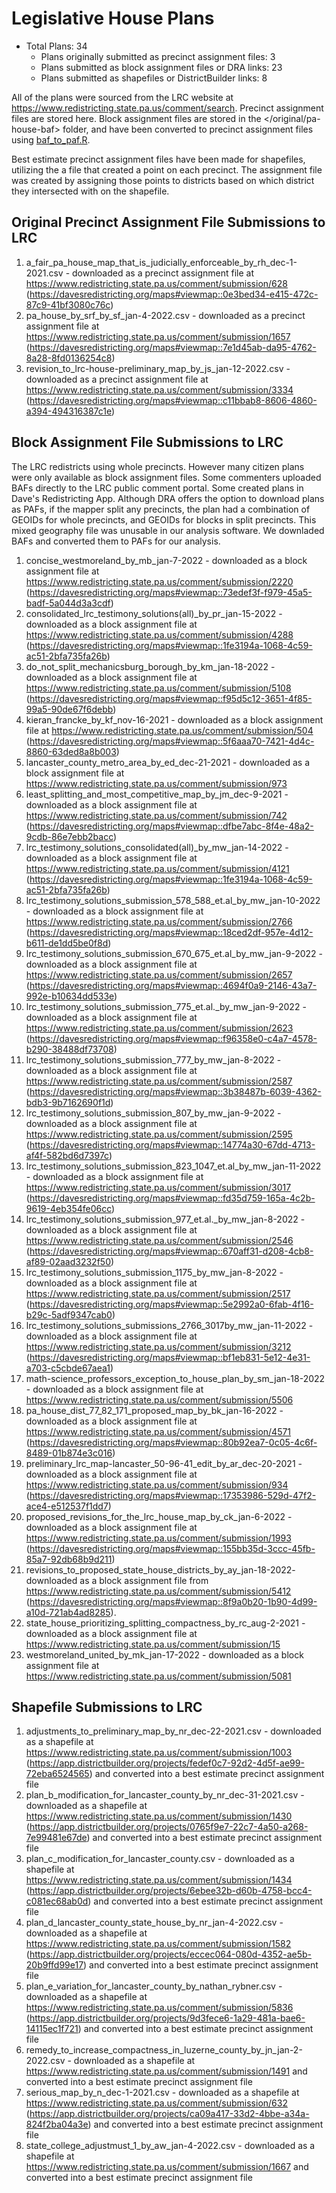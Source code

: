 # Legislative House Plans

* Total Plans: 34
    * Plans originally submitted as precinct assignment files: 3
    * Plans submitted as block assignment files or DRA links: 23
    * Plans submitted as shapefiles or DistrictBuilder links: 8

All of the plans were sourced from the LRC website at <https://www.redistricting.state.pa.us/comment/search>. Precinct assignment files are stored here. Block assignment files are stored in the </original/pa-house-baf> folder, and have been converted to precinct assignment files using [baf_to_paf.R](/baf_to_paf.R).

Best estimate precinct assignment files have been made for shapefiles, utilizing the a file that created a point on each precinct. The assignment file was created by assigning those points to districts based on which district they intersected with on the shapefile.

## Original Precinct Assignment File Submissions to LRC

1. a_fair_pa_house_map_that_is_judicially_enforceable_by_rh_dec-1-2021.csv - downloaded as a precinct assignment file at https://www.redistricting.state.pa.us/comment/submission/628 (https://davesredistricting.org/maps#viewmap::0e3bed34-e415-472c-87c9-41bf3080c76c)
1. pa_house_by_srf_by_sf_jan-4-2022.csv - downloaded as a precinct assignment file at https://www.redistricting.state.pa.us/comment/submission/1657 (https://davesredistricting.org/maps#viewmap::7e1d45ab-da95-4762-8a28-8fd0136254c8)
1. revision_to_lrc-house-preliminary_map_by_js_jan-12-2022.csv - downloaded as a precinct assignment file at https://www.redistricting.state.pa.us/comment/submission/3334 (https://davesredistricting.org/maps#viewmap::c11bbab8-8606-4860-a394-494316387c1e)

## Block Assignment File Submissions to LRC

The LRC redistricts using whole precincts. However many citizen plans were only available as block assignment files. Some commenters uploaded BAFs directly to the LRC public comment portal. Some created plans in Dave's Redistricting App. Although DRA offers the option to download plans as PAFs, if the mapper split any precincts, the plan had a combination of GEOIDs for whole precincts, and GEOIDs for blocks in split precincts. This mixed geography file was unusable in our analysis software. We downladed BAFs and converted them to PAFs for our analysis.

1. concise_westmoreland_by_mb_jan-7-2022 - downloaded as a block assignment file at https://www.redistricting.state.pa.us/comment/submission/2220 (https://davesredistricting.org/maps#viewmap::73edef3f-f979-45a5-badf-5a044d3a3cdf)
1. consolidated_lrc_testimony_solutions(all)_by_pr_jan-15-2022 - downloaded as a block assignment file at https://www.redistricting.state.pa.us/comment/submission/4288 (https://davesredistricting.org/maps#viewmap::1fe3194a-1068-4c59-ac51-2bfa735fa26b)
1. do_not_split_mechanicsburg_borough_by_km_jan-18-2022 - downloaded as a block assignment file at https://www.redistricting.state.pa.us/comment/submission/5108 (https://davesredistricting.org/maps#viewmap::f95d5c12-3651-4f85-99a5-90de67f6debb)
1. kieran_francke_by_kf_nov-16-2021 - downloaded as a block assignment file at https://www.redistricting.state.pa.us/comment/submission/504 (https://davesredistricting.org/maps#viewmap::5f6aaa70-7421-4d4c-8860-63ded8a8b003)
1. lancaster_county_metro_area_by_ed_dec-21-2021 - downloaded as a block assignment file at https://www.redistricting.state.pa.us/comment/submission/973
1. least_splitting_and_most_competitive_map_by_jm_dec-9-2021 - downloaded as a block assignment file at https://www.redistricting.state.pa.us/comment/submission/742 (https://davesredistricting.org/maps#viewmap::dfbe7abc-8f4e-48a2-9cdb-86e7ebb2bacc)
1. lrc_testimony_solutions_consolidated(all)_by_mw_jan-14-2022 - downloaded as a block assignment file at https://www.redistricting.state.pa.us/comment/submission/4121 (https://davesredistricting.org/maps#viewmap::1fe3194a-1068-4c59-ac51-2bfa735fa26b)
1. lrc_testimony_solutions_submission_578_588_et.al_by_mw_jan-10-2022 - downloaded as a block assignment file at https://www.redistricting.state.pa.us/comment/submission/2766 (https://davesredistricting.org/maps#viewmap::18ced2df-957e-4d12-b611-de1dd5be0f8d)
1. lrc_testimony_solutions_submission_670_675_et.al_by_mw_jan-9-2022 - downloaded as a block assignment file at https://www.redistricting.state.pa.us/comment/submission/2657 (https://davesredistricting.org/maps#viewmap::4694f0a9-2146-43a7-992e-b10634dd533e)
1. lrc_testimony_solutions_submission_775_et.al._by_mw_jan-9-2022 - downloaded as a block assignment file at https://www.redistricting.state.pa.us/comment/submission/2623 (https://davesredistricting.org/maps#viewmap::f96358e0-c4a7-4578-b290-38488df73708)
1. lrc_testimony_solutions_submission_777_by_mw_jan-8-2022 - downloaded as a block assignment file at https://www.redistricting.state.pa.us/comment/submission/2587 (https://davesredistricting.org/maps#viewmap::3b38487b-6039-4362-bdb3-9b7162690f1d)
1. lrc_testimony_solutions_submission_807_by_mw_jan-9-2022 - downloaded as a block assignment file at https://www.redistricting.state.pa.us/comment/submission/2595 (https://davesredistricting.org/maps#viewmap::14774a30-67dd-4713-af4f-582bd6d7397c)
1. lrc_testimony_solutions_submission_823_1047_et.al_by_mw_jan-11-2022 - downloaded as a block assignment file at https://www.redistricting.state.pa.us/comment/submission/3017 (https://davesredistricting.org/maps#viewmap::fd35d759-165a-4c2b-9619-4eb354fe06cc)
1. lrc_testimony_solutions_submission_977_et.al._by_mw_jan-8-2022 - downloaded as a block assignment file at https://www.redistricting.state.pa.us/comment/submission/2546 (https://davesredistricting.org/maps#viewmap::670aff31-d208-4cb8-af89-02aad3232f50)
1. lrc_testimony_solutions_submission_1175_by_mw_jan-8-2022 - downloaded as a block assignment file at https://www.redistricting.state.pa.us/comment/submission/2517 (https://davesredistricting.org/maps#viewmap::5e2992a0-6fab-4f16-b29c-5adf9347cab0)
1. lrc_testimony_solutions_submissions_2766_3017by_mw_jan-11-2022 - downloaded as a block assignment file at https://www.redistricting.state.pa.us/comment/submission/3212 (https://davesredistricting.org/maps#viewmap::bf1eb831-5e12-4e31-a703-c5cbde67aea1)
1. math-science_professors_exception_to_house_plan_by_sm_jan-18-2022 - downloaded as a block assignment file at https://www.redistricting.state.pa.us/comment/submission/5506
1. pa_house_dist_77_82_171_proposed_map_by_bk_jan-16-2022 - downloaded as a block assignment file at https://www.redistricting.state.pa.us/comment/submission/4571 (https://davesredistricting.org/maps#viewmap::80b92ea7-0c05-4c6f-8489-01b874e3c016)
1. preliminary_lrc_map-lancaster_50-96-41_edit_by_ar_dec-20-2021 - downloaded as a block assignment file at https://www.redistricting.state.pa.us/comment/submission/934 (https://davesredistricting.org/maps#viewmap::17353986-529d-47f2-ace4-e512537f1dd7)
1. proposed_revisions_for_the_lrc_house_map_by_ck_jan-6-2022 - downloaded as a block assignment file at https://www.redistricting.state.pa.us/comment/submission/1993 (https://davesredistricting.org/maps#viewmap::155bb35d-3ccc-45fb-85a7-92db68b9d211)
1. revisions_to_proposed_state_house_districts_by_ay_jan-18-2022- downloaded as a block assignment file from <https://www.redistricting.state.pa.us/comment/submission/5412> (<https://davesredistricting.org/maps#viewmap::8f9a0b20-1b90-4d99-a10d-721ab4ad8285>).
1. state_house_prioritizing_splitting_compactness_by_rc_aug-2-2021 - downloaded as a block assignment file at https://www.redistricting.state.pa.us/comment/submission/15
1. westmoreland_united_by_mk_jan-17-2022 - downloaded as a block assignment file at https://www.redistricting.state.pa.us/comment/submission/5081

## Shapefile Submissions to LRC

1. adjustments_to_preliminary_map_by_nr_dec-22-2021.csv - downloaded as a shapefile at https://www.redistricting.state.pa.us/comment/submission/1003 (https://app.districtbuilder.org/projects/fedef0c7-92d2-4d5f-ae99-72eba6524565) and converted into a best estimate precinct assignment file
1. plan_b_modification_for_lancaster_county_by_nr_dec-31-2021.csv - downloaded as a shapefile at https://www.redistricting.state.pa.us/comment/submission/1430 (https://app.districtbuilder.org/projects/0765f9e7-22c7-4a50-a268-7e99481e67de) and converted into a best estimate precinct assignment file
1. plan_c_modification_for_lancaster_county.csv - downloaded as a shapefile at https://www.redistricting.state.pa.us/comment/submission/1434 (https://app.districtbuilder.org/projects/6ebee32b-d60b-4758-bcc4-c081ec68ab0d) and converted into a best estimate precinct assignment file
1. plan_d_lancaster_county_state_house_by_nr_jan-4-2022.csv - downloaded as a shapefile at https://www.redistricting.state.pa.us/comment/submission/1582 (https://app.districtbuilder.org/projects/eccec064-080d-4352-ae5b-20b9ffd99e17) and converted into a best estimate precinct assignment file
1. plan_e_variation_for_lancaster_county_by_nathan_rybner.csv - downloaded as a shapefile at https://www.redistricting.state.pa.us/comment/submission/5836 (https://app.districtbuilder.org/projects/9d3fece6-1a29-481a-bae6-14115ec1f721) and converted into a best estimate precinct assignment file
1. remedy_to_increase_compactness_in_luzerne_county_by_jn_jan-2-2022.csv - downloaded as a shapefile at https://www.redistricting.state.pa.us/comment/submission/1491 and converted into a best estimate precinct assignment file
1. serious_map_by_n_dec-1-2021.csv - downloaded as a shapefile at https://www.redistricting.state.pa.us/comment/submission/632 (https://app.districtbuilder.org/projects/ca09a417-33d2-4bbe-a34a-824f2ba04a3e) and converted into a best estimate precinct assignment file
1. state_college_adjustmust_1_by_aw_jan-4-2022.csv - downloaded as a shapefile at https://www.redistricting.state.pa.us/comment/submission/1667 and converted into a best estimate precinct assignment file

